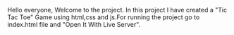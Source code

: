 Hello everyone, Welcome to the project.
In this project I have created a "Tic Tac Toe" Game using html,css and js.For running the project go to index.html file and "Open It With Live Server".
